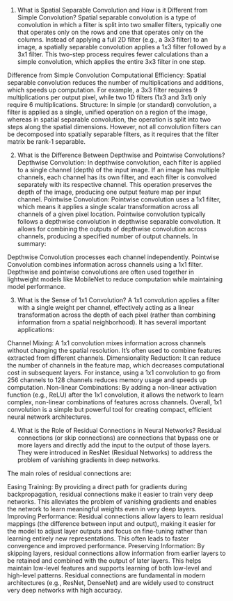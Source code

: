 1. What is Spatial Separable Convolution and How is it Different from Simple Convolution?
Spatial separable convolution is a type of convolution in which a filter is split into two smaller filters, typically one that operates only on the rows and one that operates only on the columns. Instead of applying a full 2D filter (e.g., a 3x3 filter) to an image, a spatially separable convolution applies a 1x3 filter followed by a 3x1 filter. This two-step process requires fewer calculations than a simple convolution, which applies the entire 3x3 filter in one step.

Difference from Simple Convolution
Computational Efficiency: Spatial separable convolution reduces the number of multiplications and additions, which speeds up computation. For example, a 3x3 filter requires 9 multiplications per output pixel, while two 1D filters (1x3 and 3x1) only require 6 multiplications.
Structure: In simple (or standard) convolution, a filter is applied as a single, unified operation on a region of the image, whereas in spatial separable convolution, the operation is split into two steps along the spatial dimensions.
However, not all convolution filters can be decomposed into spatially separable filters, as it requires that the filter matrix be rank-1 separable.

2. What is the Difference Between Depthwise and Pointwise Convolutions?
Depthwise Convolution: In depthwise convolution, each filter is applied to a single channel (depth) of the input image. If an image has multiple channels, each channel has its own filter, and each filter is convolved separately with its respective channel. This operation preserves the depth of the image, producing one output feature map per input channel.
Pointwise Convolution: Pointwise convolution uses a 1x1 filter, which means it applies a single scalar transformation across all channels of a given pixel location. Pointwise convolution typically follows a depthwise convolution in depthwise separable convolution. It allows for combining the outputs of depthwise convolution across channels, producing a specified number of output channels.
In summary:

Depthwise Convolution processes each channel independently.
Pointwise Convolution combines information across channels using a 1x1 filter.
Depthwise and pointwise convolutions are often used together in lightweight models like MobileNet to reduce computation while maintaining model performance.

3. What is the Sense of 1x1 Convolution?
A 1x1 convolution applies a filter with a single weight per channel, effectively acting as a linear transformation across the depth of each pixel (rather than combining information from a spatial neighborhood). It has several important applications:

Channel Mixing: A 1x1 convolution mixes information across channels without changing the spatial resolution. It’s often used to combine features extracted from different channels.
Dimensionality Reduction: It can reduce the number of channels in the feature map, which decreases computational cost in subsequent layers. For instance, using a 1x1 convolution to go from 256 channels to 128 channels reduces memory usage and speeds up computation.
Non-linear Combinations: By adding a non-linear activation function (e.g., ReLU) after the 1x1 convolution, it allows the network to learn complex, non-linear combinations of features across channels.
Overall, 1x1 convolution is a simple but powerful tool for creating compact, efficient neural network architectures.

4. What is the Role of Residual Connections in Neural Networks?
Residual connections (or skip connections) are connections that bypass one or more layers and directly add the input to the output of those layers. They were introduced in ResNet (Residual Networks) to address the problem of vanishing gradients in deep networks.

The main roles of residual connections are:

Easing Training: By providing a direct path for gradients during backpropagation, residual connections make it easier to train very deep networks. This alleviates the problem of vanishing gradients and enables the network to learn meaningful weights even in very deep layers.
Improving Performance: Residual connections allow layers to learn residual mappings (the difference between input and output), making it easier for the model to adjust layer outputs and focus on fine-tuning rather than learning entirely new representations. This often leads to faster convergence and improved performance.
Preserving Information: By skipping layers, residual connections allow information from earlier layers to be retained and combined with the output of later layers. This helps maintain low-level features and supports learning of both low-level and high-level patterns.
Residual connections are fundamental in modern architectures (e.g., ResNet, DenseNet) and are widely used to construct very deep networks with high accuracy.






